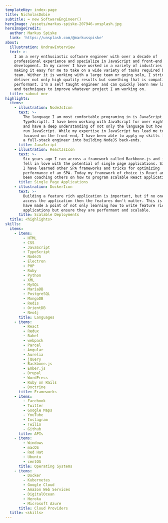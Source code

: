 ```yaml
---
templateKey: index-page
title: NicholasDobie
subtitle: = new SoftwareEngineer()
heroImage: /assets/markus-spiske-207946-unsplash.jpg
heroImageCredit:
  author: Markus Spiske
  link: 'https://unsplash.com/@markusspiske'
about:
  illustration: UndrawInterview
  text: >-
    I am a very enthusiastic software engineer with over a decade of
    professional experience and specialize in JavaScript and front-end
    development. In my career I have worked in a variety of industries and roles
    making it easy for me to take on a wide variety of tasks required by the
    team. Wither it is working with a large team or going solo, I strive to
    deliver not only high quality results but something that is compatible and
    performant. I'm a self taught engineer and can quickly learn new languages
    and techniques to improve whatever project I am working on.
  title: <about-me>
highlights:
  items:
    - illustration: NodeJsIcon
      text: >-
        The language I am most comfortable programing in is JavaScript (and
        TypeScript). I have been working with JavaScript for over eight years
        and have a deep understanding of not only the language but how browsers
        run JavaScript. While my expertise in JavaScript has lead me to be more
        focused on the front-end, I have been able to apply my skills from being
        a full-stack engineer into building NodeJS back-ends.
      title: JavaScript
    - illustration: ReactJsIcon
      text: >-
        Six years ago I ran across a framework called Backbone.js and instantly
        fell in love with the potential of single page applications. Since then
        I have learned other SPA frameworks and tricks for optimizing
        performance of an SPA. Today my framework of choice is React and have
        been coaching others on how to program scalable React applications.
      title: Single Page Applications
    - illustration: DockerIcon
      text: >-
        Building a feature rich application is important, but if no one can
        access the application then the features don't matter. This is why I
        have made a point of not only learning how to write feature rich
        applications but ensure they are performant and scalable.
      title: Scalable Deployments
  title: <highlights>
skills:
  items:
    - items:
        - HTML
        - CSS
        - JavaScript
        - TypeScript
        - NodeJS
        - Electron
        - PHP
        - Ruby
        - Python
        - XML
        - MySQL
        - MariaDB
        - PostgreSQL
        - MongoDB
        - Redis
        - OrientDB
        - Neo4j
      title: Languages
    - items:
        - React
        - Redux
        - Babel
        - webpack
        - Parcel
        - Angular
        - Aurelia
        - jQuery
        - Backbone.js
        - Ember.js
        - Drupal
        - WordPress
        - Ruby on Rails
        - Doctrine
      title: Frameworks
    - items:
        - Facebook
        - Twitter
        - Google Maps
        - YouTube
        - Instagram
        - Twilio
        - Github
      title: APIs
    - items:
        - Windows
        - macOS
        - Red Hat
        - Ubuntu
        - centOS
      title: Operating Systems
    - items:
        - Docker
        - Kubernetes
        - Google Cloud
        - Amazon Web Services
        - DigitalOcean
        - Heroku
        - Microsoft Azure
      title: Cloud Providers
  title: <skills>
---
```


